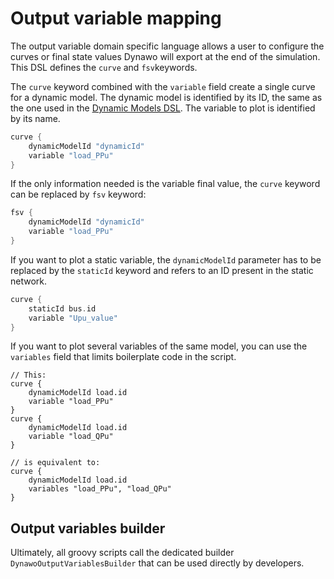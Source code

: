 # Output variable mapping
The output variable domain specific language allows a user to configure the curves or final state values Dynawo will export at the end of the simulation.
This DSL defines the `curve` and `fsv`keywords.

The `curve` keyword combined with the `variable` field create a single curve for a dynamic model. The dynamic model is identified by its ID, the same as the one used in the [Dynamic Models DSL](dynamic-models-mapping). The variable to plot is identified by its name.
```groovy
curve {
    dynamicModelId "dynamicId"
    variable "load_PPu"
}
```

If the only information needed is the variable final value, the `curve` keyword can be replaced by `fsv` keyword:
```groovy
fsv {
    dynamicModelId "dynamicId"
    variable "load_PPu"
}
```

If you want to plot a static variable, the `dynamicModelId` parameter has to be replaced by the `staticId` keyword and refers to an ID present in the static network.
```groovy
curve {
    staticId bus.id
    variable "Upu_value"
}
```

If you want to plot several variables of the same model, you can use the `variables` field that limits boilerplate code in the script.
```
// This:
curve {
    dynamicModelId load.id
    variable "load_PPu"
}
curve {
    dynamicModelId load.id
    variable "load_QPu"
}

// is equivalent to:
curve {
    dynamicModelId load.id
    variables "load_PPu", "load_QPu"
}
```

## Output variables builder
Ultimately, all groovy scripts call the dedicated builder `DynawoOutputVariablesBuilder` that can be used directly by developers.